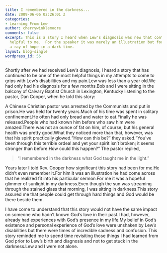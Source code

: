 ```yaml
---
title: I remembered in the darkness...
date: 2009-06-06 02:26:01 Z
categories:
- Learning From Lew
author: cherrywinklemoore
comments: false
excerpt: This is a story I heard when Lew's diagnosis was new that continues to be
  helpful to me.  For the speaker it was merely an illustration but for me it was
  a ray of hope in a dark time.
layout: blog-single
wordpress_id: 56
---
```


Shortly after we had received Lew’s diagnosis, I heard a story that has continued to be one of the most helpful things in my attempts to come to grips with Lew’s disabilities and my pain.Lew was less than a year old.We had only had his diagnosis for a few months.Bob and I were sitting in the balcony of Calvary Baptist Church in Lexington, Kentucky listening to the pastor, Dan Cooper, when he told this story:

A Chinese Christian pastor was arrested by the Communists and put in prison.He was held for twenty years.Much of his time was spent in solitary confinement.He often had only bread and water to eat.Finally he was released.People who had known him before who saw him were amazed.There was not an ounce of fat on him, of course, but his general health was pretty good.What they noticed more than that, however, was that his spirit practically glowed.“How can this be?” they asked.“You’ve been through this terrible ordeal and yet your spirit isn’t broken; it seems stronger than before.How could this happen?” The pastor replied,


<blockquote>“I remembered in the darkness what God taught me in the light.”</blockquote>


Years later I told Rev. Cooper how significant this story had been for me.He didn’t even remember it.For him it was an illustration he had come across that he realized fit into his particular sermon.For me it was a hopeful glimmer of sunlight in my darkness.Even though the sun was streaming through the stained glass that morning, I was sitting in darkness.This story assured me that people could get through hard things and God would be there beside them.

I have come to understand that this story would not have the same impact on someone who hadn’t known God’s love in their past.I had, however, already had experiences with God’s presence in my life.My belief in God’s existence and personal experience of God’s love were unshaken by Lew’s disabilities but there were times of incredible sadness and confusion. This story reminded me to spend time revisiting those things I had learned from God prior to Lew’s birth and diagnosis and not to get stuck in the darkness.Lew and I were not alone.
